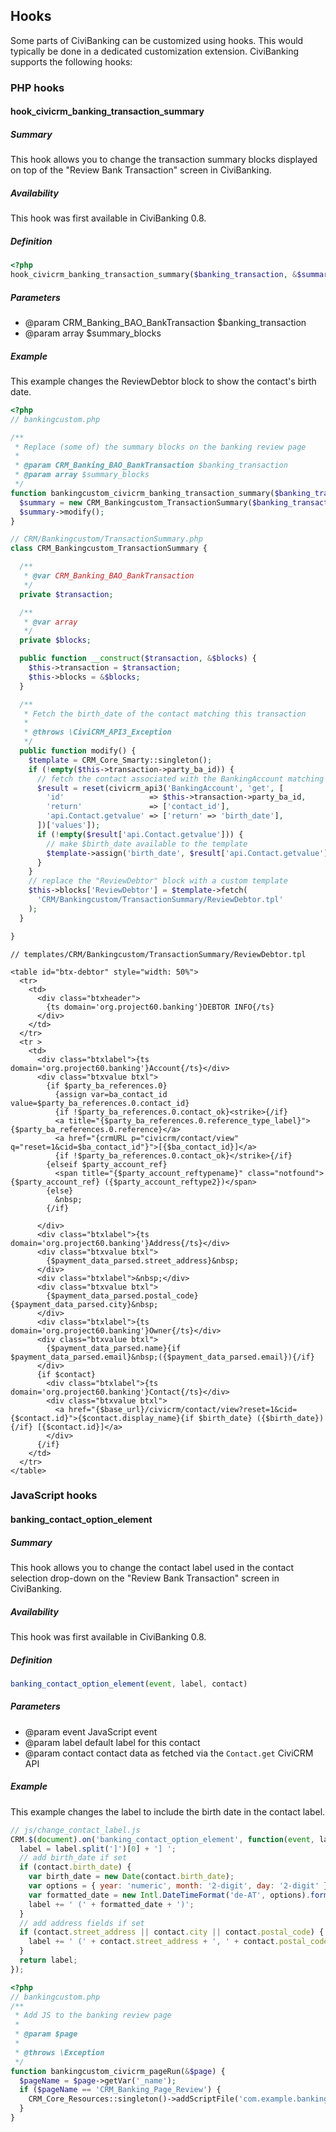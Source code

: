 ## Hooks

Some parts of CiviBanking can be customized using hooks. This would typically be
done in a dedicated customization extension. CiviBanking supports the following
hooks:

### PHP hooks

#### hook_civicrm_banking_transaction_summary

##### Summary

This hook allows you to change the transaction summary blocks displayed on top
of the "Review Bank Transaction" screen in CiviBanking.

##### Availability

This hook was first available in CiviBanking 0.8.

##### Definition

```php
<?php
hook_civicrm_banking_transaction_summary($banking_transaction, &$summary_blocks)
```

##### Parameters

-   @param CRM_Banking_BAO_BankTransaction $banking_transaction
-   @param array $summary_blocks

##### Example

This example changes the ReviewDebtor block to show the contact's birth date.

```php
<?php
// bankingcustom.php

/**
 * Replace (some of) the summary blocks on the banking review page
 *
 * @param CRM_Banking_BAO_BankTransaction $banking_transaction
 * @param array $summary_blocks
 */
function bankingcustom_civicrm_banking_transaction_summary($banking_transaction, &$summary_blocks) {
  $summary = new CRM_Bankingcustom_TransactionSummary($banking_transaction, $summary_blocks);
  $summary->modify();
}

// CRM/Bankingcustom/TransactionSummary.php
class CRM_Bankingcustom_TransactionSummary {

  /**
   * @var CRM_Banking_BAO_BankTransaction
   */
  private $transaction;

  /**
   * @var array
   */
  private $blocks;

  public function __construct($transaction, &$blocks) {
    $this->transaction = $transaction;
    $this->blocks = &$blocks;
  }

  /**
   * Fetch the birth_date of the contact matching this transaction
   *
   * @throws \CiviCRM_API3_Exception
   */
  public function modify() {
    $template = CRM_Core_Smarty::singleton();
    if (!empty($this->transaction->party_ba_id)) {
      // fetch the contact associated with the BankingAccount matching this trxn
      $result = reset(civicrm_api3('BankingAccount', 'get', [
        'id'                   => $this->transaction->party_ba_id,
        'return'               => ['contact_id'],
        'api.Contact.getvalue' => ['return' => 'birth_date'],
      ])['values']);
      if (!empty($result['api.Contact.getvalue'])) {
        // make $birth_date available to the template
        $template->assign('birth_date', $result['api.Contact.getvalue']);
      }
    }
    // replace the "ReviewDebtor" block with a custom template
    $this->blocks['ReviewDebtor'] = $template->fetch(
      'CRM/Bankingcustom/TransactionSummary/ReviewDebtor.tpl'
    );
  }

}
```

```smarty
// templates/CRM/Bankingcustom/TransactionSummary/ReviewDebtor.tpl

<table id="btx-debtor" style="width: 50%">
  <tr>
    <td>
      <div class="btxheader">
        {ts domain='org.project60.banking'}DEBTOR INFO{/ts}
      </div>
    </td>
  </tr>
  <tr >
    <td>
      <div class="btxlabel">{ts domain='org.project60.banking'}Account{/ts}</div>
      <div class="btxvalue btxl">
        {if $party_ba_references.0}
          {assign var=ba_contact_id value=$party_ba_references.0.contact_id}
          {if !$party_ba_references.0.contact_ok}<strike>{/if}
          <a title="{$party_ba_references.0.reference_type_label}">{$party_ba_references.0.reference}</a>
          <a href="{crmURL p="civicrm/contact/view" q="reset=1&cid=$ba_contact_id"}">[{$ba_contact_id}]</a>
          {if !$party_ba_references.0.contact_ok}</strike>{/if}
        {elseif $party_account_ref}
          <span title="{$party_account_reftypename}" class="notfound">{$party_account_ref} ({$party_account_reftype2})</span>
        {else}
          &nbsp;
        {/if}

      </div>
      <div class="btxlabel">{ts domain='org.project60.banking'}Address{/ts}</div>
      <div class="btxvalue btxl">
        {$payment_data_parsed.street_address}&nbsp;
      </div>
      <div class="btxlabel">&nbsp;</div>
      <div class="btxvalue btxl">
        {$payment_data_parsed.postal_code} {$payment_data_parsed.city}&nbsp;
      </div>
      <div class="btxlabel">{ts domain='org.project60.banking'}Owner{/ts}</div>
      <div class="btxvalue btxl">
        {$payment_data_parsed.name}{if $payment_data_parsed.email}&nbsp;({$payment_data_parsed.email}){/if}
      </div>
      {if $contact}
        <div class="btxlabel">{ts domain='org.project60.banking'}Contact{/ts}</div>
        <div class="btxvalue btxl">
          <a href="{$base_url}/civicrm/contact/view?reset=1&cid={$contact.id}">{$contact.display_name}{if $birth_date} ({$birth_date}){/if} [{$contact.id}]</a>
        </div>
      {/if}
    </td>
  </tr>
</table>
```


### JavaScript hooks

#### banking_contact_option_element

##### Summary

This hook allows you to change the contact label used in the contact selection
drop-down on the "Review Bank Transaction" screen in CiviBanking.

##### Availability

This hook was first available in CiviBanking 0.8.

##### Definition

```javascript
banking_contact_option_element(event, label, contact)
```

##### Parameters

-   @param event JavaScript event
-   @param label default label for this contact
-   @param contact contact data as fetched via the `Contact.get` CiviCRM API

##### Example

This example changes the label to include the birth date in the contact label.

```javascript
// js/change_contact_label.js
CRM.$(document).on('banking_contact_option_element', function(event, label, contact) {
  label = label.split(']')[0] + '] ';
  // add birth_date if set
  if (contact.birth_date) {
    var birth_date = new Date(contact.birth_date);
    var options = { year: 'numeric', month: '2-digit', day: '2-digit' };
    var formatted_date = new Intl.DateTimeFormat('de-AT', options).format(birth_date);
    label += ' (' + formatted_date + ')';
  }
  // add address fields if set
  if (contact.street_address || contact.city || contact.postal_code) {
    label += ' (' + contact.street_address + ', ' + contact.postal_code +  ' ' + contact.city + ')';
  }
  return label;
});
```

```php
<?php
// bankingcustom.php
/**
 * Add JS to the banking review page
 *
 * @param $page
 *
 * @throws \Exception
 */
function bankingcustom_civicrm_pageRun(&$page) {
  $pageName = $page->getVar('_name');
  if ($pageName == 'CRM_Banking_Page_Review') {
    CRM_Core_Resources::singleton()->addScriptFile('com.example.bankingcustom', 'js/change_contact_label.js', 0, 'html-header');
  }
}
```
